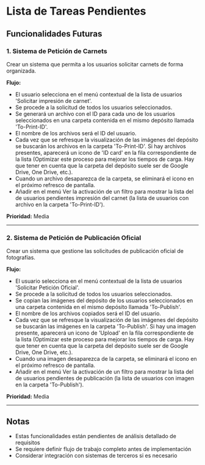 # Lista de Tareas Pendientes

## Funcionalidades Futuras

### 1. Sistema de Petición de Carnets
Crear un sistema que permita a los usuarios solicitar carnets de forma organizada.

**Flujo:**
- El usuario selecciona en el menú contextual de la lista de usuarios 'Solicitar impresión de carnet'.
- Se procede a la solicitud de todos los usuarios seleccionados.
- Se generará un archivo con el ID para cada uno de los usuarios seleccionados en una carpeta contenida en el mismo depósito llamada 'To-Print-ID'.
- El nombre de los archivos será el ID del usuario.
- Cada vez que se refresque la visualización de las imágenes del depósito se buscarán los archivos en la carpeta 'To-Print-ID'. Si hay archivos presentes, aparecerá un icono de 'ID card' en la fila correspondiente de la lista (Optimizar este proceso para mejorar los tiempos de carga. Hay que tener en cuenta que la carpeta del depósito suele ser de Google Drive, One Drive, etc.).
- Cuando un archivo desaparezca de la carpeta, se eliminará el icono en el próximo refresco de pantalla.
- Añadir en el menú Ver la activación de un filtro para mostrar la lista del de usuarios pendientes impresión del carnet (la lista de usuarios con archivo en la carpeta 'To-Print-ID').

**Prioridad:** Media

---

### 2. Sistema de Petición de Publicación Oficial
Crear un sistema que gestione las solicitudes de publicación oficial de fotografías.

**Flujo:**
- El usuario selecciona en el menú contextual de la lista de usuarios 'Solicitar Petición Oficial'.
- Se procede a la solicitud de todos los usuarios seleccionados.
- Se copian las imágenes del depósito de los usuarios seleccionados en una carpeta contenida en el mismo depósito llamada 'To-Publish'.
- El nombre de los archivos copiados será el ID del usuario.
- Cada vez que se refresque la visualización de las imágenes del depósito se buscarán las imágenes en la carpeta 'To-Publish'. Si hay una imagen presente, aparecerá un icono de 'Upload' en la fila correspondiente de la lista (Optimizar este proceso para mejorar los tiempos de carga. Hay que tener en cuenta que la carpeta del depósito suele ser de Google Drive, One Drive, etc.).
- Cuando una imagen desaparezca de la carpeta, se eliminará el icono en el próximo refresco de pantalla.
- Añadir en el menú Ver la activación de un filtro para mostrar la lista del de usuarios pendientes de publicación (la lista de usuarios con imagen en la carpeta 'To-Publish').

**Prioridad:** Media

---

## Notas
- Estas funcionalidades están pendientes de análisis detallado de requisitos
- Se requiere definir flujo de trabajo completo antes de implementación
- Considerar integración con sistemas de terceros si es necesario
